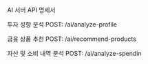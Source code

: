 AI 서버 API 명세서


투자 성향 분석
POST: /ai/analyze-profile

금융 상품 추천
POST: /ai/recommend-products

자산 및 소비 내역 분석
POST: /ai/analyze-spendin

